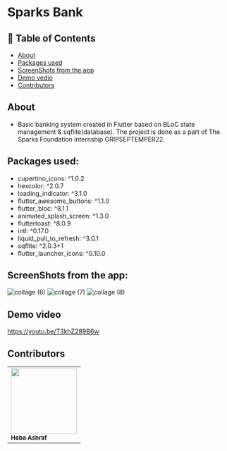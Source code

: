 # Sparks Bank

## 📝 Table of Contents

- [About](#about)
- [Packages used](#packages)
- [ScreenShots from the app](#screen-shots)
- [Demo vedio](#demo_vedio)
- [Contributors](#Contributors)

## About <a name = "about"></a>
- Basic banking system created in Flutter based on BLoC state management & sqflite(database). The project is done as a part of The Sparks Foundation internship GRIPSEPTEMPER22.

## Packages used: <a name="packages"></a>
  - cupertino_icons: ^1.0.2
  - hexcolor: ^2.0.7
  - loading_indicator: ^3.1.0
  - flutter_awesome_buttons: ^1.1.0
  - flutter_bloc: ^8.1.1
  - animated_splash_screen: ^1.3.0
  - fluttertoast: ^8.0.9
  - intl: ^0.17.0
  - liquid_pull_to_refresh: ^3.0.1
  - sqflite: ^2.0.3+1
  - flutter_launcher_icons: ^0.10.0

## ScreenShots from the app: <a name = "screen-shots"></a>
![collage (6)](https://user-images.githubusercontent.com/90224487/190399953-aa48a631-c807-4d97-8046-f7ef92d3bd4b.jpg)
![collage (7)](https://user-images.githubusercontent.com/90224487/190400055-dc48d44f-759e-4f5d-9093-55872de6a936.jpg)
![collage (8)](https://user-images.githubusercontent.com/90224487/190400115-eab0dd51-b0ec-4dfd-b786-dfc45456ea9d.jpg)

## Demo video <a name = "demo_vedio"></a>
https://youtu.be/T3khZ289B6w

## Contributors <a name = "Contributors"></a>
<table  >
  <tr>
     <td ><a href="https://github.com/hebaashraf21"><img src="https://github.com/hebaashraf21.png" width="150px;" alt=""/><br /><sub><b>Heba Ashraf</b></sub></a><br /></td>
  </tr>
</table>

